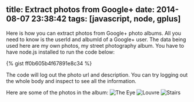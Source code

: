 title: Extract photos from Google+
date: 2014-08-07 23:38:42
tags: [javascript, node, gplus]
---

Here is how you can extract photos from Google+ photo albums. All you need to know is the userId and albumId of a Google+ user. The data being used here are my own photos, my street photography album. You have to have node.js installed to run the code below:

{% gist ff0b605b4f67891e8c34 %}

The code will log out the photo url and description. You can try logging out the whole body and inspect to see all the information.

Here are some of the photos in the album:
![The Eye](http://lh6.ggpht.com/-qEohzb-j6o0/ToBNSlnTd-I/AAAAAAAADx8/YS00Zkk3QrA/P1100450.jpg)
![Louvre](http://lh6.ggpht.com/-CIaO4eMsdEw/Tnxu5BetWHI/AAAAAAAADrU/AqWGN-u4jxA/P1050525.jpg)
![Stairs](http://lh5.ggpht.com/-L1-WZpG41Ww/TmCtq1ThxSI/AAAAAAAADHQ/I4fgcJ6-FMY/nik_aug_11.jpg)

